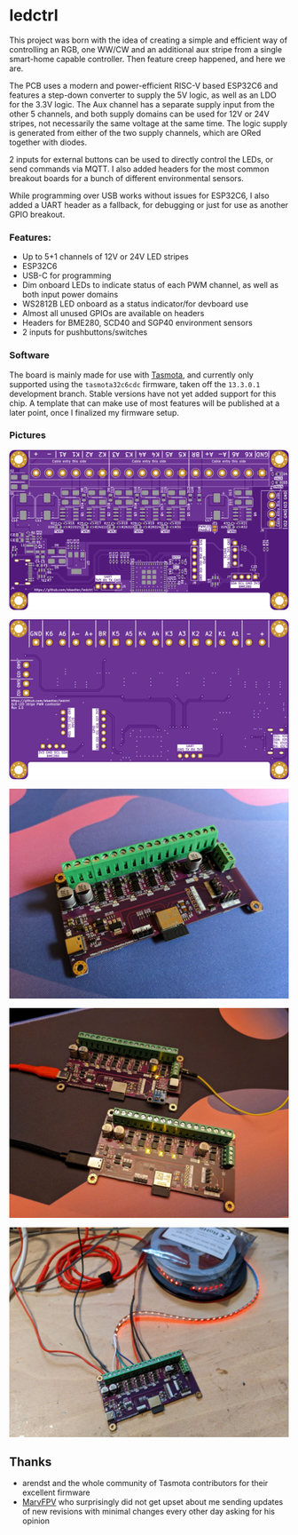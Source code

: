 # ledctrl
This project was born with the idea of creating a simple and efficient way of controlling an RGB, one WW/CW and an additional aux stripe from a single smart-home capable controller. Then feature creep happened, and here we are.

The PCB uses a modern and power-efficient RISC-V based ESP32C6 and features a step-down converter to supply the 5V logic, as well as an LDO for the 3.3V logic. The Aux channel has a separate supply input from the other 5 channels, and both supply domains can be used for 12V or 24V stripes, not necessarily the same voltage at the same time. The logic supply is generated from either of the two supply channels, which are ORed together with diodes.

2 inputs for external buttons can be used to directly control the LEDs, or send commands via MQTT. I also added headers for the most common breakout boards for a bunch of different environmental sensors. 

While programming over USB works without issues for ESP32C6, I also added a UART header as a fallback, for debugging or just for use as another GPIO breakout.

### Features:
* Up to 5+1 channels of 12V or 24V LED stripes
* ESP32C6
* USB-C for programming
* Dim onboard LEDs to indicate status of each PWM channel, as well as both input power domains
* WS2812B LED onboard as a status indicator/for devboard use
* Almost all unused GPIOs are available on headers
* Headers for BME280, SCD40 and SGP40 environment sensors
* 2 inputs for pushbuttons/switches

### Software
The board is mainly made for use with [Tasmota](https://github.com/arendst/tasmota), and currently only supported using the `tasmota32c6cdc` firmware, taken off the `13.3.0.1` development branch. Stable versions have not yet added support for this chip. A template that can make use of most features will be published at a later point, once I finalized my firmware setup.

### Pictures
![topside](ledctrl/fab/ledctrl-.top.png)

![botside](ledctrl/fab/ledctrl-.bottom.png)

![overview of a PCB](img/ledctrl-1.jpg)

![PCBs being tested on a desk](img/ledctrl-2.jpg)

![PCB with active LED output](img/ledctrl-3.jpg)

## Thanks
* arendst and the whole community of Tasmota contributors for their excellent firmware
* [MarvFPV](https://github.com/marvfpv) who surprisingly did not get upset about me sending updates of new revisions with minimal changes every other day asking for his opinion
